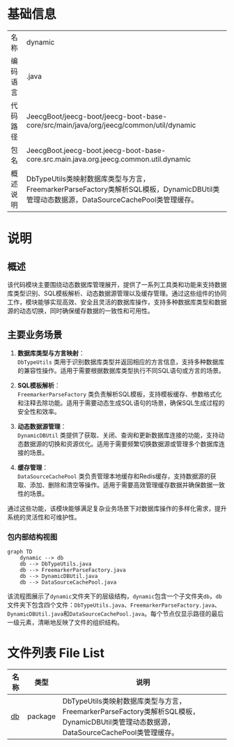 # 基础信息

|      |      |
|------|------|
| 名称 | dynamic |
| 编码语言 | .java |
| 代码路径 | JeecgBoot/jeecg-boot/jeecg-boot-base-core/src/main/java/org/jeecg/common/util/dynamic |
| 包名 | JeecgBoot.jeecg-boot.jeecg-boot-base-core.src.main.java.org.jeecg.common.util.dynamic |
| 概述说明 | DbTypeUtils类映射数据库类型与方言，FreemarkerParseFactory类解析SQL模板，DynamicDBUtil类管理动态数据源，DataSourceCachePool类管理缓存。 |

# 说明

## 概述

该代码模块主要围绕动态数据库管理展开，提供了一系列工具类和功能来支持数据库类型识别、SQL模板解析、动态数据源管理以及缓存管理。通过这些组件的协同工作，模块能够实现高效、安全且灵活的数据库操作，支持多种数据库类型和数据源的动态切换，同时确保缓存数据的一致性和可用性。

## 主要业务场景

1. **数据库类型与方言映射**：  
   `DbTypeUtils` 类用于识别数据库类型并返回相应的方言信息，支持多种数据库的兼容性操作。适用于需要根据数据库类型执行不同SQL语句或方言的场景。

2. **SQL模板解析**：  
   `FreemarkerParseFactory` 类负责解析SQL模板，支持模板缓存、参数格式化和注释去除功能。适用于需要动态生成SQL语句的场景，确保SQL生成过程的安全性和效率。

3. **动态数据源管理**：  
   `DynamicDBUtil` 类提供了获取、关闭、查询和更新数据库连接的功能，支持动态数据源的切换和资源优化。适用于需要频繁切换数据源或管理多个数据库连接的场景。

4. **缓存管理**：  
   `DataSourceCachePool` 类负责管理本地缓存和Redis缓存，支持数据源的获取、添加、删除和清空等操作。适用于需要高效管理缓存数据并确保数据一致性的场景。

通过这些功能，该模块能够满足复杂业务场景下对数据库操作的多样化需求，提升系统的灵活性和可维护性。


### 包内部结构视图

```mermaid
graph TD
    dynamic --> db
    db --> DbTypeUtils.java
    db --> FreemarkerParseFactory.java
    db --> DynamicDBUtil.java
    db --> DataSourceCachePool.java
```

该流程图展示了`dynamic`文件夹下的层级结构，`dynamic`包含一个子文件夹`db`，`db`文件夹下包含四个文件：`DbTypeUtils.java`、`FreemarkerParseFactory.java`、`DynamicDBUtil.java`和`DataSourceCachePool.java`。每个节点仅显示路径的最后一级元素，清晰地反映了文件的组织结构。

# 文件列表 File List

| 名称   | 类型  | 说明 |
|-------|------|-------------|
| [db](db/_module.md) | package | DbTypeUtils类映射数据库类型与方言，FreemarkerParseFactory类解析SQL模板，DynamicDBUtil类管理动态数据源，DataSourceCachePool类管理缓存。 |


